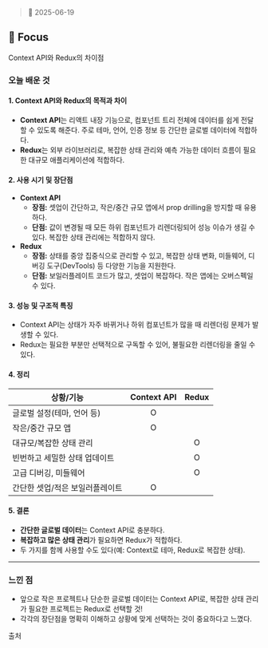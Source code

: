 > 📆 2025-06-19

## 📌 Focus

Context API와 Redux의 차이점

### 오늘 배운 것

#### 1. Context API와 Redux의 목적과 차이
- **Context API**는 리액트 내장 기능으로, 컴포넌트 트리 전체에 데이터를 쉽게 전달할 수 있도록 해준다. 주로 테마, 언어, 인증 정보 등 간단한 글로벌 데이터에 적합하다.
- **Redux**는 외부 라이브러리로, 복잡한 상태 관리와 예측 가능한 데이터 흐름이 필요한 대규모 애플리케이션에 적합하다.

#### 2. 사용 시기 및 장단점
- **Context API**
  - **장점:** 셋업이 간단하고, 작은/중간 규모 앱에서 prop drilling을 방지할 때 유용하다.
  - **단점:** 값이 변경될 때 모든 하위 컴포넌트가 리렌더링되어 성능 이슈가 생길 수 있다. 복잡한 상태 관리에는 적합하지 않다.
- **Redux**
  - **장점:** 상태를 중앙 집중식으로 관리할 수 있고, 복잡한 상태 변화, 미들웨어, 디버깅 도구(DevTools) 등 다양한 기능을 지원한다.
  - **단점:** 보일러플레이트 코드가 많고, 셋업이 복잡하다. 작은 앱에는 오버스펙일 수 있다.

#### 3. 성능 및 구조적 특징
- Context API는 상태가 자주 바뀌거나 하위 컴포넌트가 많을 때 리렌더링 문제가 발생할 수 있다.
- Redux는 필요한 부분만 선택적으로 구독할 수 있어, 불필요한 리렌더링을 줄일 수 있다.

#### 4. 정리

| 상황/기능                       | Context API | Redux   |
|-------------------------------|:-----------:|:-------:|
| 글로벌 설정(테마, 언어 등)      |     O       |         |
| 작은/중간 규모 앱               |     O       |         |
| 대규모/복잡한 상태 관리         |             |    O    |
| 빈번하고 세밀한 상태 업데이트   |             |    O    |
| 고급 디버깅, 미들웨어           |             |    O    |
| 간단한 셋업/적은 보일러플레이트 |     O       |         |

#### 5. 결론
- **간단한 글로벌 데이터**는 Context API로 충분하다.
- **복잡하고 많은 상태 관리**가 필요하면 Redux가 적합하다.
- 두 가지를 함께 사용할 수도 있다(예: Context로 테마, Redux로 복잡한 상태).

---

### 느낀 점
- 앞으로 작은 프로젝트나 단순한 글로벌 데이터는 Context API로, 복잡한 상태 관리가 필요한 프로젝트는 Redux로 선택할 것!
- 각각의 장단점을 명확히 이해하고 상황에 맞게 선택하는 것이 중요하다고 느꼈다.

출처
